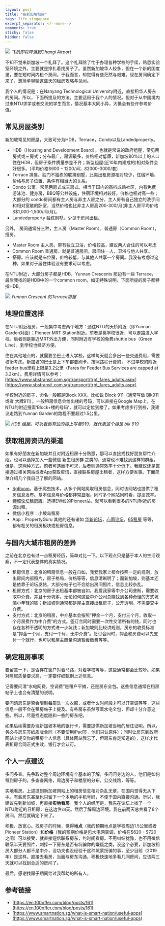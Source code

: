 ```yaml
---
layout: post
title: "在新加坡租房"
tags: life singapore
excerpt_separator: <!--more-->
comments: true
sticky: false
hidden: false
---
```


![](/assets/images/2019-01-12/1.jpeg)
_飞机即将降落到Changi Airport_

不知不觉来新加坡一个礼拜了。这个礼拜除了忙于办理各种学校的手续，熟悉实验室环境之外，主要就是挣扎着找房子了。虽然新加坡华人较多，但在一个新的国度里，要在短时间内租个房间，于我而言，却觉得有些茫然与艰难。现在房间确定下来了，想简单聊聊这些天的租房攻略与见闻。<!--more-->

我个人的情况是：在Nanyang Technological University附近，直接租华人房东的房间。所以，下面所提及的方法，主要适用于我个人的情况。但对于从中国境内过来NTU求学或者交流的学生而言，情况基本大同小异，大抵会有些许参考价值。

## 常见房屋类别

新加坡常见的房屋，大致可分为HDB，Terrace，Condo以及Landedproperty。
* HDB（Housing and Development Board）。也就是常说的政府组屋，常见两房式或三房式；分布最广，房源最多，价格相对低廉，新加坡80%以上的人口住在HDB，但房子条件质量参差不齐；新型组屋(近10年内建成的)相对条件会好很多。(平均价格S$600-1200/间，S$2000-3000/套)
* Terrace 排屋。独门不独栋的联排别墅，此类出租房源相对较少，住宿环境、价格与房子位置、条件有相当大的关系。
* Condo 公寓。常见两房式或三房式，相当于国内的高档成熟社区，内有免费游泳池、健身房，BBQ等公共设施，住宿环境相对较好，价格也相对高一些；大部分的 condo房间都有主人房与非主人房之分，主人房有自己独立的洗手间和相对宽敞的卧室，当然价格也比非主人房高200-300/月(非主人房平均价格 S$1,000-1,500/间/月)。
* Landedproperty 独栋别墅。少见于房间出租。 

另外， 房间通常分三种，主人房（Master Room），普通房（Common Room），搭房。

* Master Room 主人房。带有独立卫浴，价格较高，建议两人合住的可以考虑
* Common Room 普通房。就是普通房间，房间住一人，卫浴与他人共享。
* 搭房。应该就是床位房，价格较低，与其他人共享一个房间。我没有考虑过这种，如果对于居住体验没有要求可以考虑。

在NTU附近，大部分房子都是HDB，Yunnan Crescents 那边有一些 Terrace，最后我找的是HDB中的一个common room。如无特殊说明，下面所提的房子都特指HDB。

![](/assets/images/2019-01-12/2.jpeg)
_Yunnan Crescent 的Terrace排屋_

## 地理位置选择

在NTU附近租房，一般集中考虑两个地方：通往NTU的天桥附近（即Yunnan Garden对面）；Pioneer MRT Station附近。前者是离学校很近，可以走路进入学校。后者则是靠近MRT外出方便，同时附近有学校的免费shuttle bus（Green Line），到学校也经济方便。

住在其他地点的，就需要坐巴士进入学校，这样每天就会多出一些交通费用，需要权衡考虑。新加坡的巴士是上下车都要刷卡，按照路程计费的， 不过学校的附近feeder bus里程上限是3.2公里（Fares for Feeder Bus Services are capped at 3.2km）。费用详情可以参考： [https://www.sbstransit.com.sg/transport/trpt_fares_adults.aspx](https://www.sbstransit.com.sg/transport/trpt_fares_adults.aspx)

学校附近的房子，命名一般都是Block XXX。比如说 Block 911（通常写做 Blk911 或者 大牌911）。一般租房信息会给出楼的号码，可以直接在Google Map上，在NTU的附近搜索‘Block+楼的号码’，就可以定位到楼了。如果考虑步行到校，我建议走路到Yunnan Garden的路程不要超过1.5公里。

![](/assets/images/2019-01-12/3.jpeg)
_HDB 组屋。可以看到有边的楼上写着919，就代表这个楼是 blk 919_

## 获取租房资讯的渠道

如果有好朋友在新加坡并且对附近租房十分熟悉，那可以直接找找好朋友帮忙介绍。也可以选择加入一些微信 新生租房群 之类的，通常也不难找到这样的群组。但是，这两种方式，前者可遇而不可求，后者则通常效率十分低下。我建议还是直接通过相关网站或者App获取资讯，直接联系房屋出租者，这样方便省事。下面简单介绍几个我自己了解的网站。

* [SgRoom](https://www.sgroom.com/?lang=zh)。基于爬虫技术，从多个网站爬取租房信息，同时该网站也提供了租房信息发布。基本信息与价格都非常显眼，同时多个网站同时看，提高效率。
* [狮城论坛租房版](https://bbs.sgcn.com/forum-138-1.html)。选择EW线的Pioneer站，就可以看到很多的NTU附近的房源出租。
* 微信小程序：小坡岛租房
* App：PropertyGuru
其他的还有诸如 [华新论坛](http://bbs.huasing.net/sForum/bbs.php?B=119)，[心雨论坛](http://www.xinyubbs.net/forum.php?mod=forumdisplay&fid=68)，[65租房](https://65zufang.com/) 等等，都有相关的租房板块或租房信息。

## 与国内大城市租房的差异

之前在北京也有过一点租房经历，简单对比一下。以下观点只是基于本人的生活观察，不一定代表整体的真实情况。

* 租房信息：北京的租房信息一般在自如，我爱我家上都会按照一定的规则，放出房间内部照片，房子格局，价格等等，信息清晰明了；而新加坡，则基本还是依靠于论坛发帖，大部分帖子也不会给出房间照片，信息比较杂乱。
* 租房方式：北京的房子出租基本都被自如，我爱我家等中介公司垄断，需要收取中介费，并且十分坑爹，无论如何这些中介公司总能找到各种奇怪的方式坑骗小年轻的钱；新加坡则通常都是屋主直接出租房子，公开透明，不需要交中介费。
* 支付方式：北京的租房，中介基本会按照“押金一个月，支付三个月，收取一个月房费作为中介费”的方式。签订合同时需要一次性交清所有的钱，同时也存在各种不透明的方式进一步坑钱；新加坡则比较讲规则，房东的收费标准是“押金一个月，支付一个月，无中介费”。签订合同时，押金和房费可以先支付一个就行，也可以和屋主商量沟通暂缓缴费等等。

## 确定租房事项

要留意一下，是否存在窗户对着马路，对着学校等等，这些通常都会比较吵。如果对睡眠质量要求高，一定要仔细甄别上述信息。

记得要问清“水电网费，空调费”是租户平摊，还是房东全包。这些信息通常在租房帖子上也会有清楚的说明。

要问清房东是否会限制每周洗一次衣服，或者什么时间段才可以开空调等等，这些信息一般不会在租房帖子上提及。有些房东虽然写着水电全包，但却十分介意这些。所以，尽量找态度随和一些的房东吧。

如果后续需要办理新加坡本地的银行卡，需要提供新加坡当地的居住证明。所以，务必与房东签纸质版合同（不要使用iPad签，他们只认原件）；同时让房东到政府网站上提交你的租房个人信息（具体网站我忘了，但房东肯定知道的），这样才代表租房合同正式生效，银行才会认可。

## 个人一点建议

多问多查。先争取对整个周边环境有个基本的了解，多问问身边的人，他们是如何租到房子的。多查查网络，周边房子和楼层的分布，公交线路，等等。

实地看房。上述提到新加坡网站上的租房信息相对杂乱无章，在国内觉得无从下手。有些房东甚至也只留下一个本地的手机号码，不便于国内直接沟通。所以，我建议先到新加坡，再直接**实地看房**。我个人的经历是，我先在论坛上找了一个NTU附近的日租房，在这边住四天。然后了解周边环境。我在前两天总共看了8个房间，然后就确定下来了。

积极、放宽心。找房子的时候，觉得**地点**（我的预期地点是学校周边1.5公里或者Pioneer Station）和**价格**（我的预期价格是包水电网空调，价格在$620 - $720之间）可以接受，就直接短信联系房东，约时间看房。不用纠结犹豫，也不用微信联系半天要照片，刺探一下房东是否有坑骗你的嫌疑之类，没这个必要，新加坡租房大部分人都不是中介，没功夫也没经验干这种坑蒙拐骗的事，至少目前（2019年）是这样。直接去看房，当面与房东沟通，积极快速地多看几间房间，应该两三天就可以找到合适的房间了。

最后，感谢找房子期间给过我帮助的所有人。

## 参考链接

* [https://en.100offer.com/blog/posts/161](https://en.100offer.com/blog/posts/161)
* [https://www.smartnation.sg/what-is-smart-nation/useful-apps](https://www.smartnation.sg/what-is-smart-nation/useful-apps)